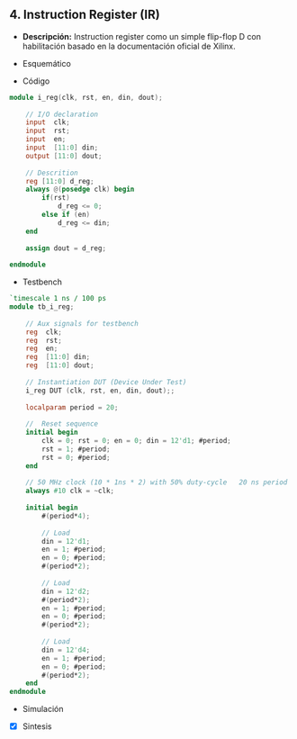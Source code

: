 ## 4. Instruction Register (IR) 

* **Descripción:** Instruction register como un simple flip-flop D con habilitación basado en la documentación oficial de Xilinx.

- Esquemático

- Código
```verilog
module i_reg(clk, rst, en, din, dout);
	
	// I/O declaration
	input  clk;
	input  rst;
	input  en;
	input  [11:0] din;
	output [11:0] dout;
	
	// Descrition
	reg [11:0] d_reg;
	always @(posedge clk) begin
		if(rst)
			d_reg <= 0;
		else if (en)
			d_reg <= din;
	end
	
	assign dout = d_reg;
	
endmodule
```

 - Testbench
```verilog
`timescale 1 ns / 100 ps  
module tb_i_reg; 
	
	// Aux signals for testbench  
	reg  clk;
	reg  rst;
	reg  en;
	reg  [11:0] din;
	reg  [11:0] dout;
	
	// Instantiation DUT (Device Under Test)
	i_reg DUT (clk, rst, en, din, dout);;	
	
	localparam period = 20;
	
	//  Reset sequence
	initial begin
		clk = 0; rst = 0; en = 0; din = 12'd1; #period;
		rst = 1; #period;
		rst = 0; #period;
	end	   
	
	// 50 MHz clock (10 * 1ns * 2) with 50% duty-cycle 	 20 ns period
	always #10 clk = ~clk;  
		
	initial begin	
		#(period*4);
		
		// Load 
		din = 12'd1;
		en = 1; #period;
		en = 0; #period;
		#(period*2);
		
		// Load 
		din = 12'd2;
		#(period*2);
		en = 1; #period;
		en = 0; #period;
		#(period*2);
		
		// Load 
		din = 12'd4;
		en = 1; #period;
		en = 0; #period;
		#(period*2);
	end
endmodule
```

- Simulación

- [x] Sintesis